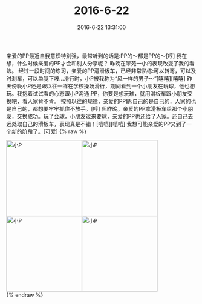 ﻿---
title: "2016-6-22"
date: 2016-6-22 13:31:00
tags:
categories: 妈妈
---
亲爱的PP最近自我意识特别强，最常听到的话是:PP的～都是PP的～[哼]
我在想，什么时候亲爱的PP才会和别人分享呢？
昨晚在翠苑一小的表现改变了我的看法。
经过一段时间的练习，亲爱的PP滑滑板车，已经非常熟练:可以转弯，可以及时刹车，可以单腿下坡...滑行时，小P被我称为“风一样的男子～”[嘻嘻][嘻嘻]
昨天傍晚小P还是跟以往一样在学校操场滑行，期间看到一个小朋友在玩球，他也想玩。我抱着试试看的心态跟小P沟通:PP，你要是想玩球，就用滑板车跟小朋友交换吧，看人家肯不肯。
按照以往的规律，亲爱的PP是:自己的是自己的，人家的也是自己的，都想要牢牢抓住不放手。[哼]
但昨晚，亲爱的PP拿滑板车给那个小朋友，交换成功。玩了会球，小朋友过来要球，亲爱的PP也还给了人家。还自己去远处取自己的滑板车，表现真是不错！[嘻嘻][嘻嘻]
我想可能亲爱的PP又到了一个新的阶段了。[可爱]
{% raw %}
<div style="width:500 px">
<div style="float:left; width:100 px"><img src="/images/微信图片_20171012145429.jpg" width="200" alt="小P"></div>
<div style="float:left; width:100 px"><img src="/images/微信图片_20171012145437.jpg" width="200" alt="小P"></div>
<div style="float:left; width:100 px"><img src="/images/微信图片_20171012145446.jpg" width="200" alt="小P"></div>
<div style="float:left; width:100 px"><img src="/images/微信图片_20171012145453.jpg" width="200" alt="小P"></div>
<div style="clear:both"></div>
</div>
{% endraw %}